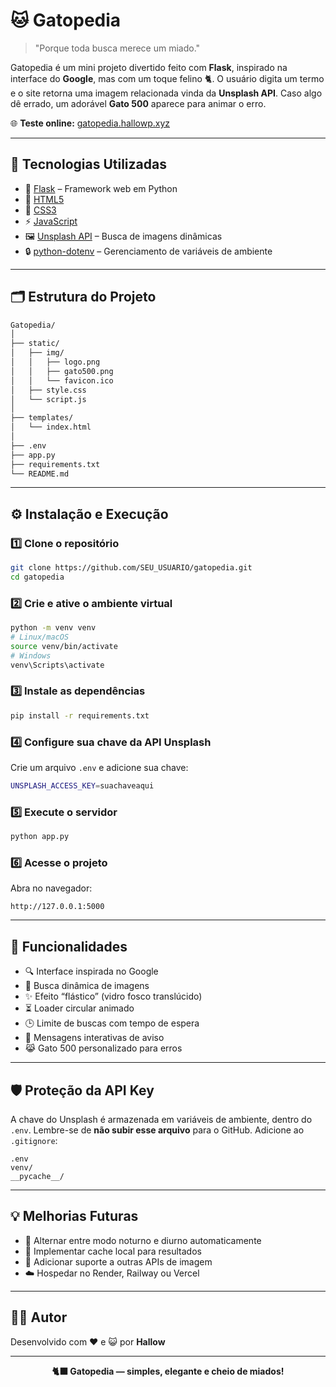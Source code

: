 # 🐱 **Gatopedia**

> "Porque toda busca merece um miado."

Gatopedia é um mini projeto divertido feito com **Flask**, inspirado na interface do **Google**, mas com um toque felino 🐈.
O usuário digita um termo e o site retorna uma imagem relacionada vinda da **Unsplash API**. Caso algo dê errado, um adorável **Gato 500** aparece para animar o erro.

🌐 **Teste online:** [gatopedia.hallowp.xyz](https://gatopedia.hallowp.xyz/)

---

## 🚀 **Tecnologias Utilizadas**

* 🐍 [Flask](https://flask.palletsprojects.com/) – Framework web em Python
* 🧱 [HTML5](https://developer.mozilla.org/docs/Web/HTML)
* 🎨 [CSS3](https://developer.mozilla.org/docs/Web/CSS)
* ⚡ [JavaScript](https://developer.mozilla.org/docs/Web/JavaScript)
* 🖼️ [Unsplash API](https://unsplash.com/developers) – Busca de imagens dinâmicas
* 🔒 [python-dotenv](https://pypi.org/project/python-dotenv/) – Gerenciamento de variáveis de ambiente

---

## 🗂️ **Estrutura do Projeto**

```bash
Gatopedia/
│
├── static/
│   ├── img/
│   │   ├── logo.png
│   │   ├── gato500.png
│   │   └── favicon.ico
│   ├── style.css
│   └── script.js
│
├── templates/
│   └── index.html
│
├── .env
├── app.py
├── requirements.txt
└── README.md
```

---

## ⚙️ **Instalação e Execução**

### 1️⃣ Clone o repositório

```bash
git clone https://github.com/SEU_USUARIO/gatopedia.git
cd gatopedia
```

### 2️⃣ Crie e ative o ambiente virtual

```bash
python -m venv venv
# Linux/macOS
source venv/bin/activate
# Windows
venv\Scripts\activate
```

### 3️⃣ Instale as dependências

```bash
pip install -r requirements.txt
```

### 4️⃣ Configure sua chave da API Unsplash

Crie um arquivo `.env` e adicione sua chave:

```bash
UNSPLASH_ACCESS_KEY=suachaveaqui
```

### 5️⃣ Execute o servidor

```bash
python app.py
```

### 6️⃣ Acesse o projeto

Abra no navegador:

```
http://127.0.0.1:5000
```

---

## 🧠 **Funcionalidades**

* 🔍 Interface inspirada no Google
* 🐾 Busca dinâmica de imagens
* ✨ Efeito “flástico” (vidro fosco translúcido)
* ⏳ Loader circular animado
* 🕒 Limite de buscas com tempo de espera
* 💬 Mensagens interativas de aviso
* 😹 Gato 500 personalizado para erros

---

## 🛡️ **Proteção da API Key**

A chave do Unsplash é armazenada em variáveis de ambiente, dentro do `.env`.
Lembre-se de **não subir esse arquivo** para o GitHub.
Adicione ao `.gitignore`:

```
.env
venv/
__pycache__/
```

---

## 💡 **Melhorias Futuras**

* 🌙 Alternar entre modo noturno e diurno automaticamente
* 💾 Implementar cache local para resultados
* 🐍 Adicionar suporte a outras APIs de imagem
* ☁️ Hospedar no Render, Railway ou Vercel

---

## 👨‍💻 **Autor**

Desenvolvido com ❤️ e 😺 por **Hallow**

---

<p align="center">
  <b>🐈‍⬛ Gatopedia — simples, elegante e cheio de miados!</b>
</p>
